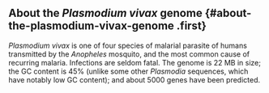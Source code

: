 About the *Plasmodium vivax* genome {#about-the-plasmodium-vivax-genome .first}
-----------------------------------

*Plasmodium vivax* is one of four species of malarial parasite of humans
transmitted by the *Anopheles* mosquito, and the most common cause of
recurring malaria. Infections are seldom fatal. The genome is 22 MB in
size; the GC content is 45% (unlike some other *Plasmodia* sequences,
which have notably low GC content); and about 5000 genes have been
predicted.
